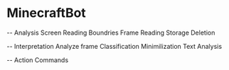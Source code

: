 # MinecraftBot

-- Analysis
    Screen Reading
    Boundries
    Frame Reading
    Storage
    Deletion

-- Interpretation
    Analyze frame
    Classification
    Minimilization
    Text Analysis

-- Action
    Commands

